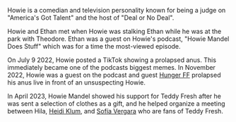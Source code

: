Howie is a comedian and television personality known for being a judge on "America's Got Talent" and the host of "Deal or No Deal".

Howie and Ethan met when Howie was stalking Ethan while he was at the park with Theodore. Ethan was a guest on Howie's podcast, "Howie Mandel Does Stuff"
which was for a time the most-viewed episode.

On July 9 2022, Howie posted a TikTok showing a prolapsed anus. This immediately became one of the podcasts biggest memes. In November 2022, Howie
was a guest on the podcast and guest [Hunger FF](/people/hungerff) prolapsed his anus live in front of an unsuspecting Howie.

In April 2023, Howie Mandel showed his support for Teddy Fresh after he was sent a selection of clothes as a gift, and he helped organize a meeting
between Hila, [Heidi Klum](/people/hklum), and [Sofía Vergara](/people/svergara) who are fans of Teddy Fresh.